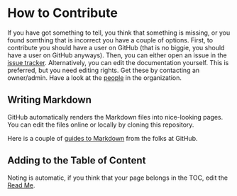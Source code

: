 # How to Contribute
If you have got something to tell, you think that something is missing, or you found somthing that is incorrect you have a couple of options.
First, to contribute you should have a user on GitHub (that is no biggie, you should have a user on GitHub anyways).
Then, you can either open an issue in the [issue tracker](https://github.com/AalborgUniversity-ControlLabs/start-here/issues).
Alternatively, you can edit the documentation yourself.
This is preferred, but you need editing rights.
Get these by contacting an owner/admin.
Have a look at the [people](https://github.com/orgs/AalborgUniversity-ControlLabs/teams) in the organization.

## Writing Markdown
GitHub automatically renders the Markdown files into nice-looking pages.
You can edit the files online or locally by cloning this repository.

Here is a couple of [guides to Markdown](https://help.github.com/categories/writing-on-github/) from the folks at GitHub.

## Adding to the Table of Content
Noting is automatic, if you think that your page belongs in the TOC, edit the [Read Me](README.md).
